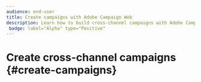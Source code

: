 ```yaml
---
audience: end-user
title: Create campaigns with Adobe Campaign Web
description: Learn how to build cross-channel campaigns with Adobe Campaign Web
 badge: label="Alpha" type="Positive"
---
```

# Create cross-channel campaigns {#create-campaigns}


